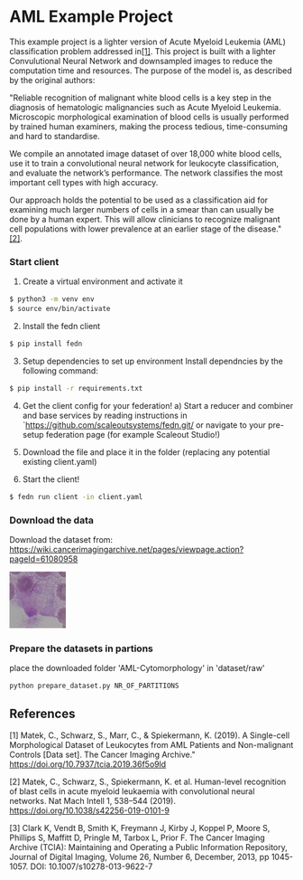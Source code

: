 # AML Example Project

This example project is a lighter version of Acute Myeloid Leukemia (AML) classification problem addressed in[[1]](#1). This project is built with a lighter Convulutional Neural Network and downsampled images to reduce the computation time and resources. The purpose of the model is, as described by the original authors: 

"Reliable recognition of malignant white blood cells is a key step in the diagnosis of hematologic malignancies such as Acute Myeloid Leukemia. Microscopic morphological examination of blood cells is usually performed by trained human examiners, making the process tedious, time-consuming and hard to standardise.

We compile an annotated image dataset of over 18,000 white blood cells, use it to train a convolutional neural network for leukocyte classification, and evaluate the network’s performance. The network classifies the most important cell types with high accuracy. 

Our approach holds the potential to be used as a classification aid for examining much larger numbers of cells in a smear than can usually be done by a human expert. This will allow clinicians to recognize malignant cell populations with lower prevalence at an earlier stage of the disease." [[2]](#2).

### Start client
1. Create a virtual environment and activate it
```bash
$ python3 -m venv env
$ source env/bin/activate
```

2. Install the fedn client
```bash
$ pip install fedn
```

3. Setup dependencies to set up environment
Install dependncies by the following command:
```bash
$ pip install -r requirements.txt
``` 

4. Get the client config for your federation!
a) Start a reducer and combiner and base services by reading instructions in `https://github.com/scaleoutsystems/fedn.git/ or navigate to your pre-setup federation page (for example Scaleout Studio!)

5. Download the file and place it in the  folder (replacing any potential existing client.yaml)

6. Start the client!
```bash
$ fedn run client -in client.yaml
```

### Download the data
Download the dataset from:
https://wiki.cancerimagingarchive.net/pages/viewpage.action?pageId=61080958

![Cell image](image.png)

### Prepare the datasets in partions

place the downloaded folder 'AML-Cytomorphology' in 'dataset/raw'
```
python prepare_dataset.py NR_OF_PARTITIONS
```

## References
<a id="1">[1]</a> 
Matek, C., Schwarz, S., Marr, C., & Spiekermann, K. (2019). A Single-cell Morphological Dataset of Leukocytes from AML Patients and Non-malignant Controls [Data set]. The Cancer Imaging Archive." https://doi.org/10.7937/tcia.2019.36f5o9ld

<a id="1">[2]</a> 
Matek, C., Schwarz, S., Spiekermann, K.  et al.  Human-level recognition of blast cells in acute myeloid leukaemia with convolutional neural networks.  Nat Mach Intell   1,  538–544 (2019). https://doi.org/10.1038/s42256-019-0101-9

<a id="1">[3]</a> 
Clark K, Vendt B, Smith K, Freymann J, Kirby J, Koppel P, Moore S, Phillips S, Maffitt D, Pringle M, Tarbox L, Prior F. The Cancer Imaging Archive (TCIA): Maintaining and Operating a Public Information Repository, Journal of Digital Imaging, Volume 26, Number 6, December, 2013, pp 1045-1057. DOI: 10.1007/s10278-013-9622-7
